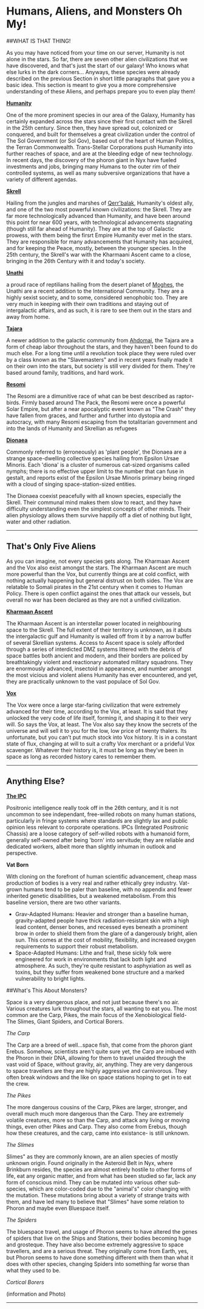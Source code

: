 ﻿# Humans, Aliens, and Monsters Oh My!


##WHAT IS THAT THING!

As you may have noticed from your time on our server, Humanity is not alone in the stars. So far, there are seven other alien civilizations that we have discovered, and that's just the start of our galaxy! Who knows what else lurks in the dark corners...
Anyways, these species were already described on the previous Section in short little paragraphs that gave you a basic idea. This section is meant to give you a more comprehensive understanding of these Aliens, and perhaps prepare you to even play them!

[**Humanity**](https://baystation12.net/lore/Species/Humanity)

One of the more prominent species in our area of the Galaxy, Humanity has certainly expanded across the stars since their first contact with the Skrell in the 25th century. Since then, they have spread out, colonized or conquered, and built for themselves a great civilization under the control of The Sol Government (or Sol Gov), based out of the heart of Human Politics, the Terran Commonwealth. Trans-Stellar Corporations push Humanity into further reaches of space, and are at the bleeding edge of new technology. In recent days, the discovery of the phoron giant in Nyx have fueled investments and jobs, bringing many Humans to the outer rim of their controlled systems, as well as many subversive organizations that have a variety of different agendas. 

[**Skrell**](https://baystation12.net/lore/Species/The-Skrell)

Hailing from the jungles and marshes of [Qerr'balak](https://baystation12.net/lore/Planets-and-Systems/Qerrbalak), Humanity's oldest ally, and one of the two most powerful known civilizations: the Skrell. They are far more technologically advanced than Humanity, and have been around this point for near 600 years, with technological advancements stagnating (though still far ahead of Humanity). They are at the top of Galactic prowess, with them being the firsrt Empire Humanity ever met in the stars. They are responsible for many advancements that Humanity has acquired, and for keeping the Peace, mostly, between the younger species. In the 25th century, the Skrell's war with the Kharmaani Ascent came to a close, bringing in the 26th Century with it and today's society.

[**Unathi**](http://baystation12.net/lore/Species/The-Unathi)

a proud race of reptilians hailing from the desert planet of [Moghes](https://baystation12.net/lore/Planets-and-Systems/Moghes), the Unathi are a recent addition to the International Community. They are a highly sexist society, and to some, considered xenophobic too. They are very much in keeping with their own traditions and staying out of intergalactic affairs, and as such, it is rare to see them out in the stars and away from home.

[**Tajara**](https://baystation12.net/lore/Species/The-Tajara)

A newer addition to the galactic community from [Ahdomai](https://baystation12.net/lore/Planets-and-Systems/Ahdomai), the Tajara are a form of cheap labor throughout the stars, and they haven't been found to do much else. For a long time until a revolution took place they were ruled over by a class known as the "Slavemasters" and in recent years finally made it on their own into the stars, but society is still very divided for them. They're based around family, traditions, and hard work.

[**Resomi**](http://baystation12.net/lore/Species/Resomi)

The Resomi are a dimunitive race of what can be best described as raptor-birds. Firmly based around The Pack, the Resomi were once a powerful Solar Empire, but after a near apocalyptic event known as "The Crash" they have fallen from graces, and further and further into dystopia and autocracy, with many Resomi escaping from the totalitarian government and into the lands of Humanity and Skrellian as refugees

[**Dionaea**](http://baystation12.net/lore/Species/The-Dionaea)

Commonly referred to (erroneously) as 'plant people', the Dionaea are a strange space-dwelling collective species hailing from Epsilon Ursae Minoris. Each 'diona' is a cluster of numerous cat-sized organisms called nymphs; there is no effective upper limit to the number that can fuse in gestalt, and reports exist of the Epsilon Ursae Minoris primary being ringed with a cloud of singing space-station-sized entities.

The Dionaea coexist peacefully with all known species, especially the Skrell. Their communal mind makes them slow to react, and they have difficulty understanding even the simplest concepts of other minds. Their alien physiology allows them survive happily off a diet of nothing but light, water and other radiation.

____

## That's Only Five Aliens

As you can imagine, not every species gets along. The Kharmaan Ascent and the Vox also exist amongst the stars. The Kharmaan Ascent are much more powerful than the Vox, but currently things are at cold conflict, with nothing actually happening but general distrust on both sides. The Vox are relatable to Somali pirates in the 21st century when it comes to Human Policy. There is open conflict against the ones that attack our vessels, but overall no war has been declared as they are not a unified civilization.

[**Kharmaan Ascent**](http://baystation12.net/lore/Species/Kharmaan)

The Kharmaan Ascent is an interstellar power located in neighbouring space to the Skrell. The full extent of their territory is unknown, as it abuts the intergalactic gulf and Humanity is walled off from it by a narrow buffer of several Skrellian systems. Access to Ascent space is solely afforded through a series of interdicted DMZ systems littered with the debris of space battles both ancient and modern, and their borders are policed by breathtakingly violent and reactionary automated military squadrons. They are enormously advanced, insectoid in appearance, and number amongst the most vicious and violent aliens Humanity has ever encountered, and yet, they are practically unknown to the vast populace of Sol Gov.


[**Vox**](http://baystation12.net/lore/Species/Vox)

The Vox were once a large star-faring civilization that were extremely advanced for their time, according to the Vox, at least. It is said that they unlocked the very code of life itself, forming it, and shaping it to their very will. So says the Vox, at least. The Vox also say they know the secrets of the universe and will sell it to you for the low, low price of twenty thalers. Its unfortunate, but you can’t put much stock into Vox history. It is in a constant state of flux, changing at will to suit a crafty Vox merchant or a prideful Vox scavenger. Whatever their history is, it must be long as they’ve been in space as long as recorded history cares to remember them.

____

## Anything Else?

[**The IPC**](http://baystation12.net/lore/Species/The-IPCs)

Positronic intelligence really took off in the 26th century, and it is not uncommon to see independant, free-willed robots on many human stations, particularly in fringe systems where standards are slightly lax and public opinion less relevant to corporate operations. IPCs (Integrated Positronic Chassis) are a loose category of self-willed robots with a humanoid form, generally self-owned after being 'born' into servitude; they are reliable and dedicated workers, albeit more than slightly inhuman in outlook and perspective.

**Vat Born**

With cloning on the forefront of human scientific advancement, cheap mass production of bodies is a very real and rather ethically grey industry. Vat-grown humans tend to be paler than baseline, with no appendix and fewer inherited genetic disabilities, but a weakened metabolism. From this baseline version, there are two other variants. 

* Grav-Adapted Humans: Heavier and stronger than a baseline human, gravity-adapted people have thick radiation-resistant skin with a high lead content, denser bones, and recessed eyes beneath a prominent brow in order to shield them from the glare of a dangerously bright, alien sun. This comes at the cost of mobility, flexibility, and increased oxygen requirements to support their robust metabolism.
* Space-Adapted Humans: Lithe and frail, these sickly folk were engineered for work in environments that lack both light and atmosphere. As such, they're quite resistant to asphyxiation as well as toxins, but they suffer from weakened bone structure and a marked vulnerability to bright lights. 


##What's This About Monsters?

Space is a very dangerous place, and not just because there's no air. Various creatures lurk throughout the stars, all wanting to eat you. The most common are the Carp, Pikes, the main focus of the Xenobiological field- The Slimes, Giant Spiders, and Cortical Borers.

*The Carp*

The Carp are a breed of well...space fish, that come from the phoron giant Erebus. Somehow, scientists aren't quite sure yet, the Carp are imbued with the Phoron in their DNA, allowing for them to travel unaided through the vast void of Space, without gravity, air, anything. They are very dangerous to space travellers are they are highly aggressive and carnivorous. They often break windows and the like on space stations hoping to get in to eat the crew.

*The Pikes*

The more dangerous cousins of the Carp, Pikes are larger, stronger, and overall much much more dangerous than the Carp. They are extremely volatile creatures, more so than the Carp, and attack any living or moving things, even other Pikes and Carp. They also come from Erebus, though how these creatures, and the carp, came into existance-  is still unknown.

*The Slimes*

Slimes" as they are commonly known, are an alien species of mostly unknown origin. Found originally in the Asteroid Belt in Nyx, where Brinkburn resides, the species are almost entirely hostile to other forms of life, eat any organic matter, and from what has been studied so far, lack any form of conscious mind. They can be mutated into various other sub-species, which are color-coded due to the "animal's" color changing with the mutation. These mutations bring about a variety of strange traits with them, and have led many to believe that "Slimes" have some relation to Phoron and maybe even Bluespace itself.


*The Spiders*

The bluespace travel, and usage of Phoron seems to have altered the genes of spiders that live on the Ships and Stations, their bodies becoming huge and grosteque. They have also become extremely aggressive to space travellers, and are a serious threat. They originally come from Earth, yes, but Phoron seems to have done something different with them than what it does with other species, changing Spiders into something far worse than what they used to be.

*Cortical Borers*

(information and Photo)

____
